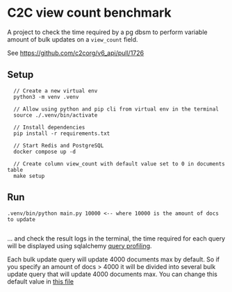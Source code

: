 # C2C view count benchmark

A project to check the time required by a pg dbsm to perform variable amount of bulk updates on a `view_count` field.

See https://github.com/c2corg/v6_api/pull/1726

## Setup
````
  // Create a new virtual env 
  python3 -m venv .venv
  
  // Allow using python and pip cli from virtual env in the terminal
  source ./.venv/bin/activate 
  
  // Install dependencies 
  pip install -r requirements.txt  
  
  // Start Redis and PostgreSQL
  docker compose up -d
  
  // Create column view_count with default value set to 0 in documents table
  make setup
````

## Run
````
.venv/bin/python main.py 10000 <-- where 10000 is the amount of docs to update  
    
````
... and check the result logs in the terminal, the time required for each query will be displayed using sqlalchemy
[query profiling](https://docs.sqlalchemy.org/en/13/faq/performance.html#query-profiling).

Each bulk update query will update 4000 documents max by default. So if you specify an amount of docs > 4000 it will be 
divided into several bulk update query that will update 4000 documents max. You can change this default value in 
[this file](https://github.com/florentcadot/c2c-update-view-counter-benchmark/blob/master/main.py)   
